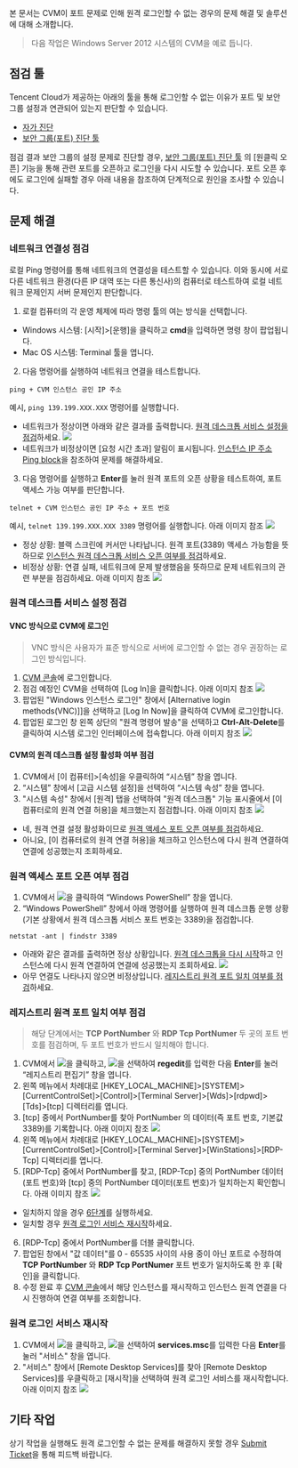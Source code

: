 본 문서는 CVM이 포트 문제로 인해 원격 로그인할 수 없는 경우의 문제 해결 및 솔루션에 대해 소개합니다.
> 다음 작업은 Windows Server 2012 시스템의 CVM을 예로 듭니다.
>

## 점검 툴
Tencent Cloud가 제공하는 아래의 툴을 통해 로그인할 수 없는 이유가 포트 및 보안 그룹 설정과 연관되어 있는지 판단할 수 있습니다.
- [자가 진단](https://console.cloud.tencent.com/workorder/check) 
- [보안 그룹(포트) 진단 툴](https://console.cloud.tencent.com/vpc/helper) 

점검 결과 보안 그룹의 설정 문제로 진단할 경우, [보안 그룹(포트) 진단 툴](https://console.cloud.tencent.com/vpc/helper) 의 [원클릭 오픈] 기능을 통해 관련 포트를 오픈하고 로그인을 다시 시도할 수 있습니다. 포트 오픈 후에도 로그인에 실패할 경우 아래 내용을 참조하여 단계적으로 원인을 조사할 수 있습니다.

## 문제 해결

### 네트워크 연결성 점검

로컬 Ping 명령어를 통해 네트워크의 연결성을 테스트할 수 있습니다. 이와 동시에 서로 다른 네트워크 환경(다른 IP 대역 또는 다른 통신사)의 컴퓨터로 테스트하여 로컬 네트워크 문제인지 서버 문제인지 판단합니다.

1. 로컬 컴퓨터의 각 운영 체제에 따라 명령 툴의 여는 방식을 선택합니다.
 - Windows 시스템: [시작]>[운행]을 클릭하고 **cmd**을 입력하면 명령 창이 팝업됩니다.
 - Mac OS 시스템: Terminal 툴을 엽니다.
2. 다음 명령어를 실행하여 네트워크 연결을 테스트합니다.
```
ping + CVM 인스턴스 공인 IP 주소
```
예시,  `ping 139.199.XXX.XXX` 명령어를 실행합니다.
 - 네트워크가 정상이면 아래와 같은 결과를 출력합니다. [원격 데스크톱 서비스 설정을 점검](#F2)하세요.
![](https://main.qcloudimg.com/raw/52e6c15bc862dd7724643747ed8abcfb.png)
 - 네트워크가 비정상이면 [요청 시간 초과] 알림이 표시됩니다. [인스턴스 IP 주소 Ping block](https://cloud.tencent.com/document/product/213/14639)을 참조하여 문제를 해결하세요.
3. 다음 명령어를 실행하고 **Enter**를 눌러 원격 포트의 오픈 상황을 테스트하여, 포트 액세스 가능 여부를 판단합니다.
```
telnet + CVM 인스턴스 공인 IP 주소 + 포트 번호
```
예시, `telnet 139.199.XXX.XXX 3389` 명령어를 실행합니다. 아래 이미지 참조
![](https://mc.qcloudimg.com/static/img/e18be3704977545d5c952d3a583f2ccc/image.png)
 - 정상 상황: 블랙 스크린에 커서만 나타납니다. 원격 포트(3389) 액세스 가능함을 뜻하므로 [인스턴스 원격 데스크톱 서비스 오픈 여부를 점검](#F2)하세요.
 - 비정상 상황: 연결 실패, 네트워크에 문제 발생했음을 뜻하므로 문제 네트워크의 관련 부분을 점검하세요. 아래 이미지 참조
 ![](https://main.qcloudimg.com/raw/e3996140e2c1895d2ba2b1dfa637f998.png)
 
<span id = "F2"></span>
### 원격 데스크톱 서비스 설정 점검

#### VNC 방식으로 CVM에 로그인

> VNC 방식은 사용자가 표준 방식으로 서버에 로그인할 수 없는 경우 권장하는 로그인 방식입니다.
>
1. [CVM 콘솔](https://console.cloud.tencent.com/cvm)에 로그인합니다.
2. 점검 예정인 CVM을 선택하여 [Log In]을 클릭합니다. 아래 이미지 참조
![](https://main.qcloudimg.com/raw/d9ccf04da21f4ac86d624742c87d5628.png)
3. 팝업된 "Windows 인스턴스 로그인" 창에서 [Alternative login methods(VNC)]]을 선택하고 [Log In Now]을 클릭하여 CVM에 로그인합니다.
4. 팝업된 로그인 창 왼쪽 상단의 "원격 명령어 발송"을 선택하고 **Ctrl-Alt-Delete**를 클릭하여 시스템 로그인 인터페이스에 접속합니다. 아래 이미지 참조
![](https://main.qcloudimg.com/raw/5064251ea86085326e86884a1c13ef6b.png)

#### CVM의 원격 데스크톱 설정 활성화 여부 점검

1. CVM에서 [이 컴퓨터]>[속성]을 우클릭하여 “시스템” 창을 엽니다.
2. “시스템” 창에서 [고급 시스템 설정]을 선택하여 “시스템 속성” 창을 엽니다.
3. "시스템 속성" 창에서 [원격] 탭을 선택하여 "원격 데스크톱" 기능 표시줄에서 [이 컴퓨터로의 원격 연결 허용]을 체크했는지 점검합니다. 아래 이미지 참조
![](https://main.qcloudimg.com/raw/2ee4d1abf5ebf351ed814d6644bc7d58.png)
 - 네, 원격 연결 설정 활성화이므로 [원격 액세스 포트 오픈 여부를 점검](#F3)하세요.
 - 아니요, [이 컴퓨터로의 원격 연결 허용]을 체크하고 인스턴스에 다시 원격 연결하여 연결에 성공했는지 조회하세요.

<span id = "F3"></span>
### 원격 액세스 포트 오픈 여부 점검

1. CVM에서 <img src="https://main.qcloudimg.com/raw/f0c84862ef30956c201c3e7c85a26eec.png" style="margin: 0;"></img>을 클릭하여 “Windows PowerShell” 창을 엽니다.
2. “Windows PowerShell” 창에서 아래 명령어를 실행하여 원격 데스크톱 운행 상황(기본 상황에서 원격 데스크톱 서비스 포트 번호는 3389)을 점검합니다.
```
netstat -ant | findstr 3389
```
 - 아래와 같은 결과를 출력하면 정상 상황입니다. [원격 데스크톱을 다시 시작](#F4)하고 인스턴스에 다시 원격 연결하여 연결에 성공했는지 조회하세요.
![](https://main.qcloudimg.com/raw/5206af71e86f8126e9e6845bbeef21b2.png)
 - 아무 연결도 나타나지 않으면 비정상입니다. [레지스트리 원격 포트 일치 여부를 점검](#F5)하세요.

<span id = "F5"></span>
### 레지스트리 원격 포트 일치 여부 점검

> 해당 단계에서는 **TCP PortNumber** 와 **RDP Tcp PortNumer** 두 곳의 포트 번호를 점검하며, 두 포트 번호가 반드시 일치해야 합니다.
>
1. CVM에서 <img src="https://main.qcloudimg.com/raw/87d894e564b7e837d9f478298cf2e292.png" style="margin: 0;"></img>을 클릭하고, <img src="https://main.qcloudimg.com/raw/5b5e3abb2f39cb719a4119ba77b74447.png" style="margin: 0;"></img>을 선택하여 **regedit**를 입력한 다음 **Enter**를 눌러 “레지스트리 편집기” 창을 엽니다.
2. 왼쪽 메뉴에서 차례대로 [HKEY_LOCAL_MACHINE]>[SYSTEM]>[CurrentControlSet]>[Control]>[Terminal Server]>[Wds]>[rdpwd]>[Tds]>[tcp] 디렉터리를 엽니다.
3. [tcp] 중에서 PortNumber를 찾아 PortNumber 의 데이터(즉 포트 번호, 기본값 3389)를 기록합니다. 아래 이미지 참조
![](https://main.qcloudimg.com/raw/c412f3d3d1b7e46d175b49fa418e2048.png)
4. 왼쪽 메뉴에서 차례대로 [HKEY_LOCAL_MACHINE]>[SYSTEM]>[CurrentControlSet]>[Control]>[Terminal Server]>[WinStations]>[RDP-Tcp] 디렉터리를 엽니다.
5. [RDP-Tcp] 중에서 PortNumber를 찾고, [RDP-Tcp] 중의 PortNumber 데이터(포트 번호)와 [tcp] 중의 PortNumber 데이터(포트 번호)가 일치하는지 확인합니다. 아래 이미지 참조
![](https://main.qcloudimg.com/raw/8240dd43dcb3ca246caf3397e4a1e84f.png)
 - 일치하지 않을 경우 [6단계](#F5_step6)를 실행하세요.
 - 일치할 경우 [원격 로그인 서비스 재시작](#F4)하세요.
6. [RDP-Tcp] 중에서 PortNumber를 더블 클릭합니다.
7. 팝업된 창에서 "값 데이터"를 0 - 65535 사이의 사용 중이 아닌 포트로 수정하여 **TCP PortNumber** 와 **RDP Tcp PortNumer** 포트 번호가 일치하도록 한 후 [확인]을 클릭합니다.
7. 수정 완료 후 [CVM 콘솔](https://console.cloud.tencent.com/cvm)에서 해당 인스턴스를 재시작하고 인스턴스 원격 연결을 다시 진행하여 연결 여부를 조회합니다.


<span id = "F4"></span>
### 원격 로그인 서비스 재시작

1. CVM에서 <img src="https://main.qcloudimg.com/raw/87d894e564b7e837d9f478298cf2e292.png" style="margin: 0;"></img>을 클릭하고, <img src="https://main.qcloudimg.com/raw/5b5e3abb2f39cb719a4119ba77b74447.png" style="margin: 0;"></img>을 선택하여 **services.msc**를 입력한 다음 **Enter**를 눌러 "서비스" 창을 엽니다.
2. "서비스" 창에서 [Remote Desktop Services]를 찾아 [Remote Desktop Services]를 우클릭하고 [재시작]을 선택하여 원격 로그인 서비스를 재시작합니다. 아래 이미지 참조
![](https://main.qcloudimg.com/raw/396ee711bb64c8fb1966112a81dd0fd4.png)

## 기타 작업

상기 작업을 실행해도 원격 로그인할 수 없는 문제를 해결하지 못할 경우 [Submit Ticket](https://console.cloud.tencent.com/workorder/category?level1_id=6&level2_id=7&source=0&data_title=%E4%BA%91%E6%9C%8D%E5%8A%A1%E5%99%A8CVM&level3_id=142&radio_title=%E4%BA%91%E6%9C%8D%E5%8A%A1%E5%99%A8%E7%99%BB%E5%BD%95%E4%B8%8D%E4%B8%8A&queue=15&scene_code=12686&step=2)을 통해 피드백 바랍니다.
